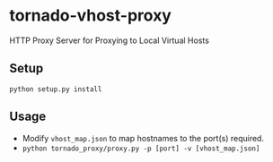 # tornado-vhost-proxy

HTTP Proxy Server for Proxying to Local Virtual Hosts

## Setup

    python setup.py install

## Usage

* Modify `vhost_map.json` to map hostnames to the port(s) required.
* `python tornado_proxy/proxy.py -p [port] -v [vhost_map.json]`


